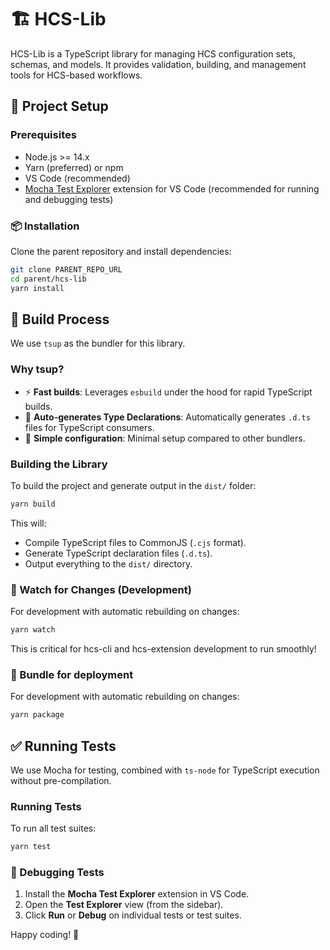 # 🏗️ HCS-Lib

HCS-Lib is a TypeScript library for managing HCS configuration sets, schemas, and models. It provides validation, building, and management tools for HCS-based workflows.

## 🚀 Project Setup

### Prerequisites

- Node.js >= 14.x  
- Yarn (preferred) or npm  
- VS Code (recommended)  
- [Mocha Test Explorer](https://marketplace.visualstudio.com/items?itemName=hbenl.vscode-mocha-test-adapter) extension for VS Code (recommended for running and debugging tests)

### 📦 Installation

Clone the parent repository and install dependencies:

```bash
git clone PARENT_REPO_URL
cd parent/hcs-lib
yarn install
```
## 🔨 Build Process

We use `tsup` as the bundler for this library.

### Why tsup?

- ⚡ **Fast builds**: Leverages `esbuild` under the hood for rapid TypeScript builds.  
- 📄 **Auto-generates Type Declarations**: Automatically generates `.d.ts` files for TypeScript consumers.  
- 🔧 **Simple configuration**: Minimal setup compared to other bundlers.

### Building the Library

To build the project and generate output in the `dist/` folder:

```bash
yarn build
```

This will:

- Compile TypeScript files to CommonJS (`.cjs` format).  
- Generate TypeScript declaration files (`.d.ts`).  
- Output everything to the `dist/` directory.

### 🔁 Watch for Changes (Development)

For development with automatic rebuilding on changes:

```bash
yarn watch
```

This is critical for hcs-cli and hcs-extension development to run smoothly!

### 🔁 Bundle for deployment

For development with automatic rebuilding on changes:

```bash
yarn package
```

## ✅ Running Tests

We use Mocha for testing, combined with `ts-node` for TypeScript execution without pre-compilation.

### Running Tests

To run all test suites:

```bash
yarn test
```

### 🐞 Debugging Tests

1. Install the **Mocha Test Explorer** extension in VS Code.  
2. Open the **Test Explorer** view (from the sidebar).  
3. Click **Run** or **Debug** on individual tests or test suites.

Happy coding! 🚀
